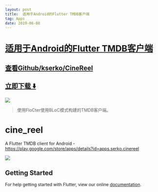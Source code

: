 ```yaml
---
layout: post
title:  适用于Android的Flutter TMDB客户端
tag: Apps
date: 2019-06-08
---
```


# [适用于Android的Flutter TMDB客户端 ](http://github.com/kserko/CineReel) 



## [查看Github/kserko/CineReel](http://github.com/kserko/CineReel)
## [立即下载 ️⬇️ ](https://codeload.github.com/kserko/CineReel/zip/master) 


 
![](https://flutterawesome.com/content/images/2018/10/cinereel.jpg)
 
>
> 使用FloCter使用BLoC模式构建的TMDB客户端。
>

 
# cine_reel

A Flutter TMDB client for Android - https://play.google.com/store/apps/details?id=apps.serko.cinereel

![](https://raw.githubusercontent.com/kserko/CineReel/master/cineReel.gif)

## Getting Started

For help getting started with Flutter, view our online
[documentation](https://flutter.io/).


